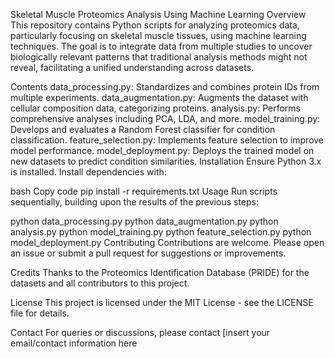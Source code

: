 Skeletal Muscle Proteomics Analysis Using Machine Learning
Overview
This repository contains Python scripts for analyzing proteomics data, particularly focusing on skeletal muscle tissues, using machine learning techniques. The goal is to integrate data from multiple studies to uncover biologically relevant patterns that traditional analysis methods might not reveal, facilitating a unified understanding across datasets.

Contents
data_processing.py: Standardizes and combines protein IDs from multiple experiments.
data_augmentation.py: Augments the dataset with cellular composition data, categorizing proteins.
analysis.py: Performs comprehensive analyses including PCA, LDA, and more.
model_training.py: Develops and evaluates a Random Forest classifier for condition classification.
feature_selection.py: Implements feature selection to improve model performance.
model_deployment.py: Deploys the trained model on new datasets to predict condition similarities.
Installation
Ensure Python 3.x is installed. Install dependencies with:

bash
Copy code
pip install -r requirements.txt
Usage
Run scripts sequentially, building upon the results of the previous steps:

python data_processing.py
python data_augmentation.py
python analysis.py
python model_training.py
python feature_selection.py
python model_deployment.py
Contributing
Contributions are welcome. Please open an issue or submit a pull request for suggestions or improvements.

Credits
Thanks to the Proteomics Identification Database (PRIDE) for the datasets and all contributors to this project.

License
This project is licensed under the MIT License - see the LICENSE file for details.

Contact
For queries or discussions, please contact [insert your email/contact information here
